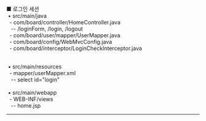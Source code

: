 ■ 로그인 세션<br>
&nbsp;• src/main/java<br>
&nbsp;&nbsp;- com/board/controller/HomeController.java<br>
&nbsp;&nbsp;&nbsp;-- /loginForm, /login, /logout<br>
&nbsp;&nbsp;- com/board/user/mapper/UserMapper.java<br>
&nbsp;&nbsp;- com/board/config/WebMvcConfig.java<br>
&nbsp;&nbsp;- com/board/interceptor/LoginCheckInterceptor.java<br>
<div>&nbsp;</div>
&nbsp;• src/main/resources<br>
&nbsp;&nbsp;- mapper/userMapper.xml<br>
&nbsp;&nbsp;&nbsp;-- select id="login"<br>
<div>&nbsp;</div>
&nbsp;• src/main/webapp<br>
&nbsp;&nbsp;- WEB-INF/views<br>
&nbsp;&nbsp;&nbsp;-- home.jsp<br>
<hr>
